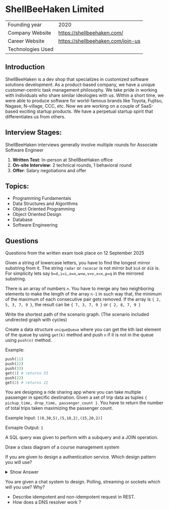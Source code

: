 # ShellBeeHaken Limited

|                   |                                   |
| :---------------- | :-------------------------------- |
| Founding year     | 2020                              |
| Company Website   | https://shellbeehaken.com/        |
| Career Website    | https://shellbeehaken.com/join-us |
| Technologies Used |                                   |

## Introduction
ShellBeeHaken is a dev shop that specializes in customized software solutions development. As a product-based company, we have a unique customer-centric task management philosophy. We take pride in working with individuals who share similar ideologies with us. Within a short time, we were able to produce software for world-famous brands like Toyota, Fujitsu, Nagase, N-village, CCC, etc. Now we are working on a couple of SaaS-based exciting startup products. We have a perpetual startup spirit that differentiates us from others.

## Interview Stages:

ShellBeeHaken interviews generally involve multiple rounds for Associate Software Engineer
1. **Written Test**:	In-person at ShellBeeHaken office
2. **On-site Interview**:   2 technical rounds, 1 behavioral round
3. **Offer**:	Salary negotiations and offer

## Topics:

- Programming Fundamentals
- Data Structures and Algorithms
- Object Oriented Programming
- Object Oriented Design
- Database
- Software Engineering

## Questions
Questions from the written exam took place on 12 September 2025 

<article>

Given a string of lowercase letters, you have to find the longest mirror substring from it. The string `radar` or `racecar` is not mirror but `bid` or `dib` is. For simplicity lets say `b=d,i=i,o=o,w=w,v=v,x=x,p=q` in the mirrored substring.

</article>

<article>

There is an array of numbers `n`. You have to merge any two neighboring elements to make the length of the array `n-1` in such way that, the minimum of the maximum of each consecutive pair gets removed. If the array is `{ 2, 5, 3, 7, 9 }`, the result can be `{ 7, 3, 7, 9 }` or `{ 2, 8, 7, 9 }`

</article>

<article>

Write the shortest path of the scenario graph. (The scenario included undirected graph with cycles)

</article>

<article>

Create a data structure `uniqueQueue` where you can get the kth last element of the queue by using `get(k)` method and push `n` if it is not in the queue using `push(n)` method.

Example: 
```python
push(11)
push(22)
push(33)
get(1) # returns 33
push(22)
get(2) # returns 22
```

</article>

<article>

You are designing a ride sharing app where you can take multiple passenger in specific destination. Given a set of trip data as tuples `{ pickup_time, drop_time, passenger_count }`. You have to return the number of total trips taken maximizing the passenger count.

Example Input: `[(0,30,5),(5,10,2),(15,20,2)]` 

Exmaple Output: `1`

</article>

<article>

A SQL query was given to perform with a subquery and a JOIN operation.

</article>

<article>

Draw a class diagram of a course management system

</article>

<article>

If you are given to design a authentication service. Which design pattern you will use? 
<details><summary>Show Answer</summary>

Strategy pattern

</details>
</article>

<article>

You are given a chat system to design. Polling, streaming or sockets which will you use? Why?

</article>

<article>

- Describe idempotent and non-idempotent request in REST.
- How does a DNS resolver work ?

</article>
